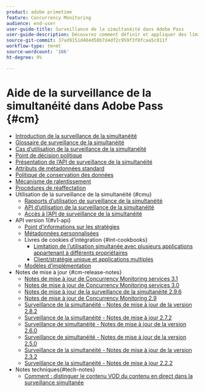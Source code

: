 ```yaml
---
product: adobe primetime
feature: Concurrency Monitoring
audience: end-user
user-guide-title: Surveillance de la simultanéité dans Adobe Pass
user-guide-description: Découvrez comment définir et appliquer des limites à l’utilisation simultanée dans plusieurs applications.
source-git-commit: 37ad9151d404d58b7d4df2c959f3f8fcaa5c011f
workflow-type: tm+mt
source-wordcount: '166'
ht-degree: 9%

---
```



# Aide de la surveillance de la simultanéité dans Adobe Pass {#cm}

+ [Introduction de la surveillance de la simultanéité](cm-home.md)
+ [Glossaire de surveillance de la simultanéité](cm-glossary.md)
+ [Cas d’utilisation de la surveillance de la simultanéité](cm-use-cases.md)
+ [Point de décision politique](cm-policy-decision-point.md)
+ [Présentation de l’API de surveillance de la simultanéité](cm-api-overview.md)
+ [Attributs de métadonnées standard](standard-metadata-attributes.md)
+ [Politique de conservation des données](data-retention-policy.md)
+ [Mécanisme de ralentissement](throttling-mechanism.md)
+ [Procédures de réaffectation](cm-escalation-procedures.md)
+ Utilisation de la surveillance de la simultanéité {#cmu}
   + [Rapports d’utilisation de surveillance de la simultanéité](cm-usage-reports.md)
   + [API d’utilisation de la surveillance de la simultanéité](cmu-api.md)
   + [Accès à l’API de surveillance de la simultanéité](cmu-api-access.md)
+ API version 1{#v1-api}
   + [Point d’informations sur les stratégies](policy-info-pt-versionone.md)
   + [Métadonnées personnalisées](custom-metadata.md)
   + Livres de cookies d’intégration {#int-cookbooks}
      + [Limitation de l’utilisation simultanée avec plusieurs applications appartenant à différents propriétaires](restrict-concurr-usage-mult-apps.md)
      + [Client/stratégie unique et applications multiples](single-tenant-policy-mult-app.md)
   + [Modèles d’implémentation](implementation-models.md)
+ Notes de mise à jour {#cm-release-notes}
   + [Notes de mise à jour de Concurrency Monitoring services 3.1](rn-cm-services-31.md)
   + [Notes de mise à jour de Concurrency Monitoring services 3.0](rn-cm-services-30.md)
   + [Notes de mise à jour de la surveillance de la simultanéité 2.9.6](rn-cm-296.md)
   + [Notes de mise à jour de Concurrency Monitoring 2.9](rn-cm-29.md)
   + [Surveillance de la simultanéité - Notes de mise à jour de la version 2.8.2](rn-cm-282.md)
   + [Surveillance de la simultanéité - Notes de mise à jour 2.7.2](rn-cm-272.md)
   + [Surveillance de simultanéité - Notes de mise à jour de la version 2.6.0](rn-cm-260.md)
   + [Surveillance de simultanéité - Notes de mise à jour de la version 2.5.0](rn-cm-250.md)
   + [Surveillance de la simultanéité - Notes de mise à jour de la version 2.3.2](rn-cm-232.md)
   + [Surveillance de la simultanéité - Notes de mise à jour 2.2.2](rn-cm-222.md)
+ Notes techniques{#tech-notes}
   + [Comment : distinguer le contenu VOD du contenu en direct dans la surveillance simultanée](vod-live-dist.md)

<!--    + [Usage reports](usage-rep-versionone.md) -->

